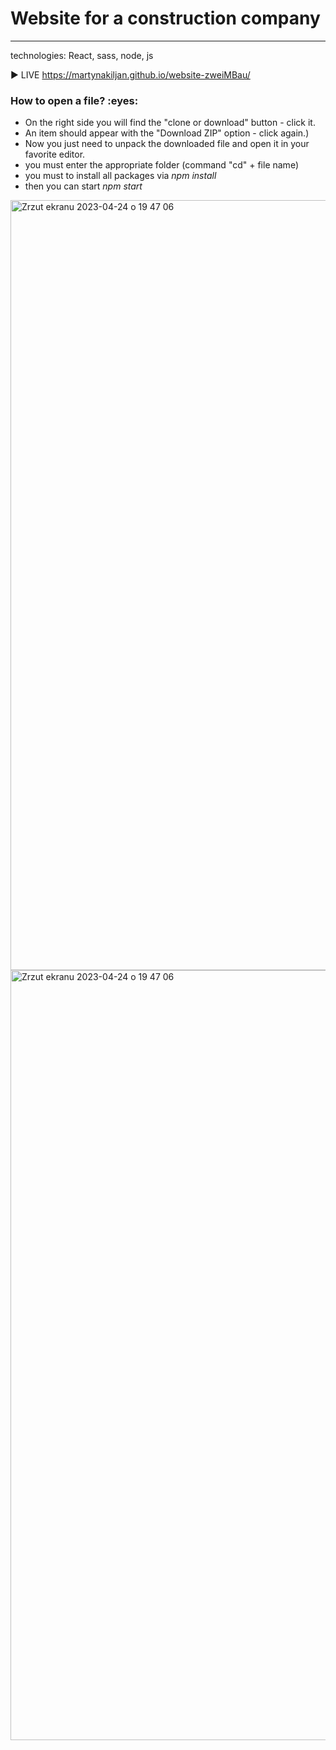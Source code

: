 
<h1> Website for  a construction company </h1>

-------

technologies: React, sass, node, js 

:arrow_forward: LIVE https://martynakiljan.github.io/website-zweiMBau/

<h3>How to open a file? :eyes: </h3>

* On the right side you will find the "clone or download" button - click it.
* An item should appear with the "Download ZIP" option - click again.)
* Now you just need to unpack the downloaded file and open it in your favorite editor.
* you must enter the appropriate folder (command "cd" + file name)
* you must to install all packages via *npm install*
* then you can start *npm start*


<img width="1232" alt="Zrzut ekranu 2023-04-24 o 19 47 06" src="https://user-images.githubusercontent.com/59742201/234076586-004a2fbd-df6c-4932-bb5b-b67eb56605ad.png">


<img width="1232" alt="Zrzut ekranu 2023-04-24 o 19 47 06" src="https://user-images.githubusercontent.com/59742201/234075781-5301757d-bd73-4c75-aff5-593075050992.png">
